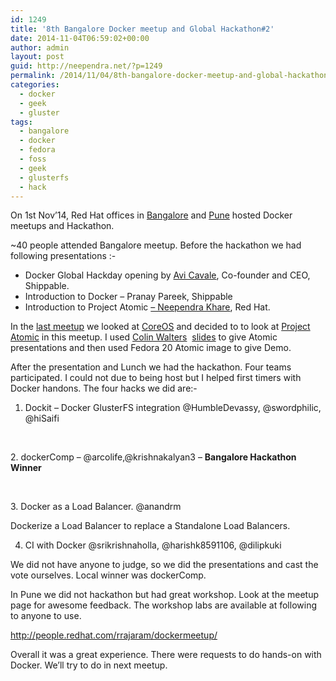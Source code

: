 ```yaml
---
id: 1249
title: '8th Bangalore Docker meetup and Global Hackathon#2'
date: 2014-11-04T06:59:02+00:00
author: admin
layout: post
guid: http://neependra.net/?p=1249
permalink: /2014/11/04/8th-bangalore-docker-meetup-and-global-hackathon2/
categories:
  - docker
  - geek
  - gluster
tags:
  - bangalore
  - docker
  - fedora
  - foss
  - geek
  - glusterfs
  - hack
---
```

On 1st Nov&#8217;14, Red Hat offices in [Bangalore](http://www.meetup.com/Docker-Bangalore/events/210086152/) and [Pune](http://www.meetup.com/Docker-Pune/events/209698152/) hosted Docker meetups and Hackathon.
  
~40 people attended Bangalore meetup. Before the hackathon we had following presentations :-

  * Docker Global Hackday opening by [Avi Cavale](https://twitter.com/avinci), Co-founder and CEO, Shippable.
  * Introduction to Docker &#8211; Pranay Pareek, Shippable
  * Introduction to Project Atomic [&#8211; Neependra Khare](https://twitter.com/neependra), Red Hat.

In the [last meetup](http://neependra.net/?p=1221) we looked at [CoreOS](https://coreos.com/) and decided to to look at [Project Atomic](http://www.projectatomic.io/) in this meetup. I used [Colin Walters](https://twitter.com/cgwalters)  [slides](http://cdn.verbum.org/2014.10-bblisa-atomic/index.html) to give Atomic presentations and then used Fedora 20 Atomic image to give Demo.
  
After the presentation and Lunch we had the hackathon. Four teams participated. I could not due to being host but I helped first timers with Docker handons. The four hacks we did are:-
  
1. Dockit &#8211; Docker GlusterFS integration @HumbleDevassy, @swordphilic, @hiSaifi
  
&nbsp;
  

  
2. dockerComp &#8211; @arcolife,@krishnakalyan3 &#8211; **Bangalore Hackathon Winner**
  

  
&nbsp;
  
3. Docker as a Load Balancer. @anandrm
  
Dockerize a Load Balancer to replace a Standalone Load Balancers.
  
4. CI with Docker @srikrishnaholla, @harishk8591106, @dilipkuki
  
We did not have anyone to judge, so we did the presentations and cast the vote ourselves. Local winner was dockerComp.
  
In Pune we did not hackathon but had great workshop. Look at the meetup page for awesome feedback. The workshop labs are available at following to anyone to use.
  
http://people.redhat.com/rrajaram/dockermeetup/
  
Overall it was a great experience. There were requests to do hands-on with Docker. We&#8217;ll try to do in next meetup.
  
&nbsp;